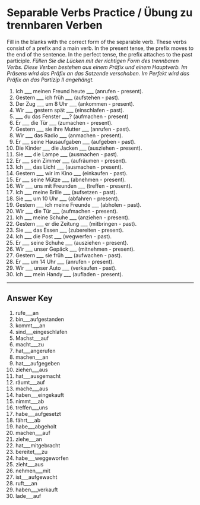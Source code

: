 # Separable Verbs Practice / Übung zu trennbaren Verben

Fill in the blanks with the correct form of the separable verb. These verbs consist of a prefix and a main
verb. In the present tense, the prefix moves to the end of the sentence. In the perfect tense, the prefix
attaches to the past participle.
*Füllen Sie die Lücken mit der richtigen Form des trennbaren Verbs. Diese Verben bestehen aus einem Präfix
und einem Hauptverb. Im Präsens wird das Präfix an das Satzende verschoben. Im Perfekt wird das Präfix an
das Partizip II angehängt.*

1. Ich ___ meinen Freund heute ___ (anrufen - present).
2. Gestern ___ ich früh ___ (aufstehen - past).
3. Der Zug ___ um 8 Uhr ___ (ankommen - present).
4. Wir ___ gestern spät ___ (einschlafen - past).
5. ___ du das Fenster ___? (aufmachen - present)
6. Er ___ die Tür ___ (zumachen - present).
7. Gestern ___ sie ihre Mutter ___ (anrufen - past).
8. Wir ___ das Radio ___ (anmachen - present).
9. Er ___ seine Hausaufgaben ___ (aufgeben - past).
10. Die Kinder ___ die Jacken ___ (ausziehen - present).
11. Sie ___ die Lampe ___ (ausmachen - past).
12. Er ___ sein Zimmer ___ (aufräumen - present).
13. Ich ___ das Licht ___ (ausmachen - present).
14. Gestern ___ wir im Kino ___ (einkaufen - past).
15. Er ___ seine Mütze ___ (abnehmen - present).
16. Wir ___ uns mit Freunden ___ (treffen - present).
17. Ich ___ meine Brille ___ (aufsetzen - past).
18. Sie ___ um 10 Uhr ___ (abfahren - present).
19. Gestern ___ ich meine Freunde ___ (abholen - past).
20. Wir ___ die Tür ___ (aufmachen - present).
21. Ich ___ meine Schuhe ___ (anziehen - present).
22. Gestern ___ er die Zeitung ___ (mitbringen - past).
23. Sie ___ das Essen ___ (zubereiten - present).
24. Ich ___ die Post ___ (wegwerfen - past).
25. Er ___ seine Schuhe ___ (ausziehen - present).
26. Wir ___ unser Gepäck ___ (mitnehmen - present).
27. Gestern ___ sie früh ___ (aufwachen - past).
28. Er ___ um 14 Uhr ___ (anrufen - present).
29. Wir ___ unser Auto ___ (verkaufen - past).
30. Ich ___ mein Handy ___ (aufladen - present).

---

## Answer Key

1. rufe___an
2. bin___aufgestanden
3. kommt___an
4. sind___eingeschlafen
5. Machst___auf
6. macht___zu
7. hat___angerufen
8. machen___an
9. hat___aufgegeben
10. ziehen___aus
11. hat___ausgemacht
12. räumt___auf
13. mache___aus
14. haben___eingekauft
15. nimmt___ab
16. treffen___uns
17. habe___aufgesetzt
18. fährt___ab
19. habe___abgeholt
20. machen___auf
21. ziehe___an
22. hat___mitgebracht
23. bereitet___zu
24. habe___weggeworfen
25. zieht___aus
26. nehmen___mit
27. ist___aufgewacht
28. ruft___an
29. haben___verkauft
30. lade___auf

